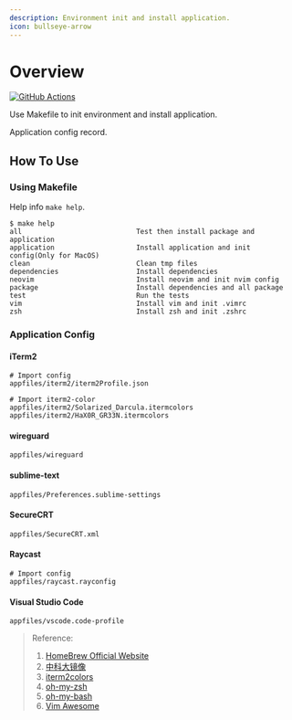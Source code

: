 ```yaml
---
description: Environment init and install application.
icon: bullseye-arrow
---
```


# Overview

[![GitHub Actions](https://img.shields.io/github/actions/workflow/status/yakir3/environment/make-test.yml?label=make-test&logo=github&logoColor=white)](https://github.com/yakir3/environment/actions/workflows/make-test.yml)

Use Makefile to init environment and install application.

Application config record.

## How To Use

### Using Makefile

Help info `make help`.
```console
$ make help
all                            Test then install package and application
application                    Install application and init config(Only for MacOS)
clean                          Clean tmp files
dependencies                   Install dependencies
neovim                         Install neovim and init nvim config
package                        Install dependencies and all package
test                           Run the tests
vim                            Install vim and init .vimrc
zsh                            Install zsh and init .zshrc
```


### Application Config

#### iTerm2
```console
# Import config
appfiles/iterm2/iterm2Profile.json

# Import iterm2-color
appfiles/iterm2/Solarized_Darcula.itermcolors
appfiles/iterm2/HaX0R_GR33N.itermcolors
```

#### wireguard
```console
appfiles/wireguard
```

#### sublime-text
```console
appfiles/Preferences.sublime-settings
```

#### SecureCRT
```console
appfiles/SecureCRT.xml
```

#### Raycast
```console
# Import config
appfiles/raycast.rayconfig
```

#### Visual Studio Code
```console
appfiles/vscode.code-profile
```



> Reference:
> 1. [HomeBrew Official Website](https://brew.sh)
> 2. [中科大镜像](https://mirrors.ustc.edu.cn/help/brew.git.html)
> 3. [iterm2colors](https://iterm2colorschemes.com/)
> 4. [oh-my-zsh](https://github.com/ohmyzsh/ohmyzsh)
> 5. [oh-my-bash](https://github.com/ohmybash/oh-my-bash)
> 6. [Vim Awesome](https://vimawesome.com/)
